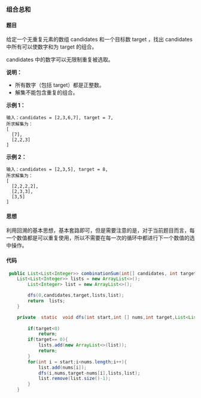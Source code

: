 ### 组合总和

#### 题目

给定一个无重复元素的数组 candidates 和一个目标数 target ，找出 candidates 中所有可以使数字和为 target 的组合。

candidates 中的数字可以无限制重复被选取。

**说明：**

* 所有数字（包括 target）都是正整数。
* 解集不能包含重复的组合。 

**示例 1：**

```
输入：candidates = [2,3,6,7], target = 7,
所求解集为：
[
  [7],
  [2,2,3]
]
```

**示例 2：**

```
输入：candidates = [2,3,5], target = 8,
所求解集为：
[
  [2,2,2,2],
  [2,3,3],
  [3,5]
]
```

#### 思想

利用回溯的基本思想，基本套路即可，但是需要注意的是，对于当前题目而言，每一个数值都是可以重复使用，所以不需要在每一次的循环中都进行下一个数值的选中操作。

#### 代码

```java
 public List<List<Integer>> combinationSum(int[] candidates, int target) {
    List<List<Integer>> lists = new ArrayList<>();
        List<Integer> list = new ArrayList<>();

        dfs(0,candidates,target,lists,list);
        return  lists;
    }

    private  static  void dfs(int start,int [] nums,int target,List<List<Integer>>lists,List<Integer> list){
 
        if(target<0)
            return;
        if(target== 0){
            lists.add(new ArrayList<>(list));
            return;
        }
        for(int i = start;i<nums.length;i++){
            list.add(nums[i]);
            dfs(i,nums,target-nums[i],lists,list);
            list.remove(list.size()-1);
        }
    }
```

